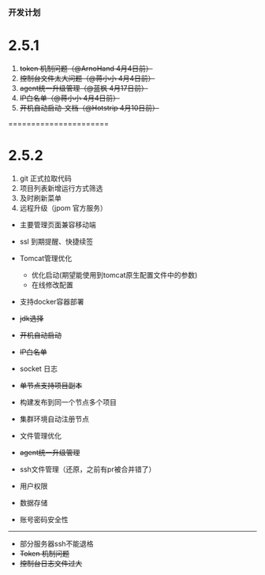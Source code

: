 ### 开发计划

# 2.5.1

1. ~~token 机制问题（@ArnoHand 4月4日前）~~
2. ~~控制台文件太大问题（@蒋小小 4月4日前）~~
3. ~~agent统一升级管理（@蓝枫 4月17日前）~~
4. ~~IP白名单（@蒋小小 4月4日前）~~
5. ~~开机自动启动-文档（@Hotstrip 4月10日前）~~

======================

# 2.5.2

1. git 正式拉取代码
2. 项目列表新增运行方式筛选
3. 及时刷新菜单
4. 远程升级（jpom 官方服务）



* 主要管理页面兼容移动端
* ssl 到期提醒、快捷续签
* Tomcat管理优化
    * 优化启动(期望能使用到tomcat原生配置文件中的参数)
    * 在线修改配置
* 支持docker容器部署
* ~~jdk选择~~
* ~~开机自动启动~~
* ~~IP白名单~~
* socket 日志
* ~~单节点支持项目副本~~
* 构建发布到同一个节点多个项目
* 集群环境自动注册节点
* 文件管理优化
* ~~agent统一升级管理~~
* ssh文件管理（还原，之前有pr被合并错了）


* 用户权限
* 数据存储
* 账号密码安全性

--------------------

* 部分服务器ssh不能退格
* ~~Token 机制问题~~
* ~~控制台日志文件过大~~
   
